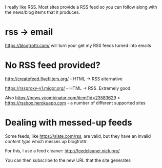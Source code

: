 I really like RSS. Most sites provide a RSS feed so you can follow along with
the news/blog items that it produces.

# rss -> email

https://blogtrottr.com/ will turn your get my RSS feeds turned into emails

# No RSS feed provided?

http://createfeed.fivefilters.org/ - HTML -> RSS alternative

https://rssproxy-v1.migor.org/ - HTML -> RSS. Extremely good



Also https://news.ycombinator.com/item?id=23583629 > https://rssbox.herokuapp.com - a number of different supported sites 

# Dealing with messed-up feeds

Some feeds, like https://slate.com/rss, are valid, but they have an invalid
_content type_ which messes up blogtrottr.

For this, I use a feed cleaner: http://feedcleaner.nick.pro/

You can then subscribe to the new URL that the site generates
